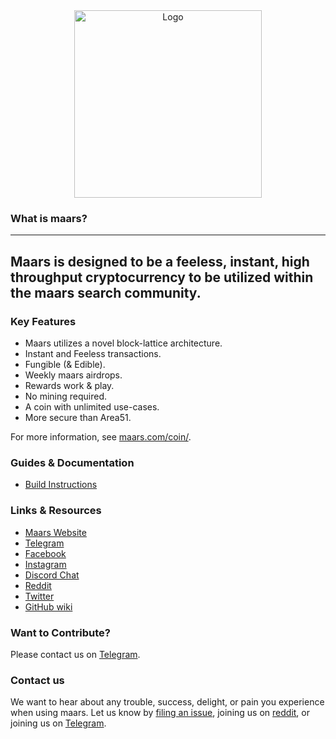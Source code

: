 <div align="center">
    <img src="https://maars.com/images/maarslogo.png" alt="Logo" width='300px' height='auto'/>
</div>


### What is maars?

---
Maars is designed to be a feeless, instant, high throughput cryptocurrency to be utilized within the maars search community.
---

### Key Features

* Maars utilizes a novel block-lattice architecture.
* Instant and Feeless transactions.
* Fungible (& Edible).
* Weekly maars airdrops.
* Rewards work & play.
* No mining required.
* A coin with unlimited use-cases.
* More secure than Area51.

For more information, see [maars.com/coin/](https://maars.com/coin/).

### Guides & Documentation

* [Build Instructions](https://github.com/cryptosearchengine/maars/wiki/Build-Instructions)

### Links & Resources

* [Maars Website](https://maars.com)
* [Telegram](https://t.me/maarscoin)
* [Facebook](https://facebook.com/maarscoin)
* [Instagram](https://instagram.com/maarscoin)
* [Discord Chat](https://discord.gg/uNS9PY)
* [Reddit](https://reddit.com/r/maarscoin)
* [Twitter](https://twitter.com/maarscoin)
* [GitHub wiki](https://github.com/cryptosearchengine/maars/wiki)

### Want to Contribute?

Please contact us on [Telegram](https://t.me/maarscoin).

### Contact us

We want to hear about any trouble, success, delight, or pain you experience when
using maars. Let us know by [filing an issue](https://github.com/cryptosearchengine/maars/issues), joining us on [reddit](https://reddit.com/r/maarscoin), or joining us on [Telegram](https://t.me/maarscoin).
